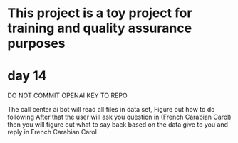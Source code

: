 # This project is a toy project for training and quality assurance purposes

# day 14

DO NOT COMMIT OPENAI KEY TO REPO

The call center ai bot will read all files in data set,
Figure out how to do following After that the user will ask you question in (French Carabian Carol) then you will figure out what to say back based on the data give to you and reply in French Carabian Carol

